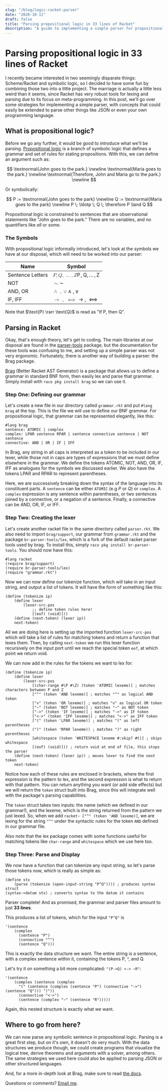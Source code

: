 ```yaml
---
slug: "/blog/logic-racket-parser"
date: "2020-10-11"
draft: false
title: "Parsing propositional logic in 33 lines of Racket"
description: "A guide to implementing a simple parser for propositional logic in Racket"
---
```


# Parsing propositional logic in 33 lines of Racket

I recently became interested in two seemingly disparate things: Scheme/Racket and symbolic logic, so I decided to have some fun by combining those two into a little project. The marriage is actually a little less weird than it seems, since Racket has very robust tools for lexing and parsing due to its focus on meta-programming. In this post, we'll go over some strategies for implementing a simple parser, with concepts that could easily be extended to parse other things like JSON or even your own programming language.

## What is propositional logic?

Before we go any further, it would be good to introduce what we'll be parsing. [Propositional logic](https://en.wikipedia.org/wiki/Propositional_calculus) is a branch of symbolic logic that defines a grammar and set of rules for stating propositions. With this, we can define an argument such as:

$$
\textnormal{John goes to the park.} \newline
\textnormal{Maria goes to the park.} \newline
\textnormal{Therefore, John and Maria go to the park.} \newline
$$

Or symbolically:

$$
P := \textnormal{John goes to the park} \newline 
Q := \textnormal{Maria goes to the park} \newline
P \; \ldotp \; Q \; \therefore P \land Q
$$

Propositional logic is constrained to sentences that are observational statements like "John goes to the park." There are no variables, and no quantifiers like *all* or *some*.

### The Symbols

With propositional logic informally introduced, let's look at the symbols we have at our disposal, which will need to be worked into our parser:

<div class="flex flex-col lg:w-3/4 mx-auto">
  <div class="-my-2 overflow-x-auto sm:-mx-6 lg:-mx-8">
    <div class="py-2 align-middle inline-block min-w-full sm:px-6 lg:px-8">
      <div class="shadow overflow-hidden border-b border-gray-200 sm:rounded-lg">
        <table class="min-w-full divide-y divide-gray-200">
          <thead class="text-white bg-textColor text-sm">
            <tr>
              <th class="px-6 py-3 text-left leading-4 font-medium uppercase tracking-wider">
                Name
              </th>
              <th class="px-6 py-3 text-left leading-4 font-medium uppercase tracking-wider">
                Symbol
              </th>
            </tr>
          </thead>
          <tbody class="bg-white divide-y divide-gray-200">
            <tr>
              <td class="px-6 py-4 whitespace-no-wrap">
                Sentence Letters
              </td>
              <td class="px-6 py-4 whitespace-no-wrap katex">
                <span class="katex-mathml"><math xmlns="http://www.w3.org/1998/Math/MathML"><semantics><mrow><mi>P</mi><mo separator="true">,</mo><mi>Q</mi><mo separator="true">,</mo><mo>…</mo><mo separator="true">,</mo><mi>Z</mi></mrow><annotation encoding="application/x-tex">P, Q, \ldots ,  Z</annotation></semantics></math></span><span class="katex-html" aria-hidden="true"><span class="base"><span class="strut" style="height:0.8777699999999999em;vertical-align:-0.19444em;"></span><span class="mord mathnormal" style="margin-right:0.13889em;">P</span><span class="mpunct">,</span><span class="mspace" style="margin-right:0.16666666666666666em;"></span><span class="mord mathnormal">Q</span><span class="mpunct">,</span><span class="mspace" style="margin-right:0.16666666666666666em;"></span><span class="minner">…</span><span class="mspace" style="margin-right:0.16666666666666666em;"></span><span class="mpunct">,</span><span class="mspace" style="margin-right:0.16666666666666666em;"></span><span class="mord mathnormal" style="margin-right:0.07153em;">Z</span></span></span>
              </td>
            </tr>
            <tr>
                <td class="px-6 py-4 whitespace-no-wrap"> NOT </td>
                <td class="px-6 py-4 whitespace-no-wrap katex">
                    <span class="katex-mathml"><math xmlns="http://www.w3.org/1998/Math/MathML"><semantics><mrow><mo>∼</mo></mrow><annotation encoding="application/x-tex">\sim</annotation></semantics></math></span><span class="katex-html" aria-hidden="true"><span class="base"><span class="strut" style="height:0.36687em;vertical-align:0em;"></span><span class="mrel">∼</span></span></span>
                </td>
            </tr>
            <tr>
                <td class="px-6 py-4 whitespace-no-wrap"> AND, OR </td>
                <td class="px-6 py-4 whitespace-no-wrap katex">
                    <span class="katex-mathml"><math xmlns="http://www.w3.org/1998/Math/MathML"><semantics><mrow><mo>∧</mo><mtext>  </mtext><mo separator="true">,</mo><mo>∨</mo></mrow><annotation encoding="application/x-tex">\land \;, \lor</annotation></semantics></math></span><span class="katex-html" aria-hidden="true"><span class="base"><span class="strut" style="height:0.75em;vertical-align:-0.19444em;"></span><span class="mord">∧</span><span class="mspace" style="margin-right:0.2777777777777778em;"></span><span class="mpunct">,</span><span class="mspace" style="margin-right:0.16666666666666666em;"></span><span class="mord">∨</span></span></span>
                </td>
            </tr>
            <tr>
                <td class="px-6 py-4 whitespace-no-wrap"> IF, IFF </td>
                <td class="px-6 py-4 whitespace-no-wrap katex">
                    <span class="katex-mathml"><math xmlns="http://www.w3.org/1998/Math/MathML"><semantics><mrow><mo>→</mo><mtext>  </mtext><mo separator="true">,</mo><mtext>  </mtext><mo>⟺</mo><mtext>  </mtext></mrow><annotation encoding="application/x-tex">\rarr \;, \iff</annotation></semantics></math></span><span class="katex-html" aria-hidden="true"><span class="base"><span class="strut" style="height:0.36687em;vertical-align:0em;"></span><span class="mrel">→</span><span class="mspace" style="margin-right:0.2777777777777778em;"></span></span><span class="base"><span class="strut" style="height:0.7194400000000001em;vertical-align:-0.19444em;"></span><span class="mpunct">,</span><span class="mspace" style="margin-right:0.2777777777777778em;"></span><span class="mspace" style="margin-right:0.2777777777777778em;"></span><span class="mrel">⟺</span><span class="mspace" style="margin-right:0.2777777777777778em;"></span></span></span>
                </td>
            </tr>
          </tbody>
        </table>
      </div>
    </div>
  </div>
</div>

Note that $\text{P} \rarr \text{Q}$ is read as "$\text{If P, then Q}$".

## Parsing in Racket

Okay, that's enough theory, let's get to coding. The main libraries at our disposal are found in the [parser-tools](https://docs.racket-lang.org/parser-tools/) package, but the documentation for these tools was confusing to me, and setting up a simple parser was not very ergonomic. Fortunately, there is another way of building a parser: the Brag package.

[Brag](https://docs.racket-lang.org/brag/) (Better Racket AST Generator) is a package that allows us to define a grammar in standard BNF form, then easily lex and parse that grammar. Simply install with `raco pkg install brag` so we can use it.

### Step One: Defining our grammar

Let's create a new file in our directory called `grammar.rkt` and put `#lang brag` at the top. This is the file we will use to define our BNF grammar. For propositional logic, that grammar can be represented elegantly, like this:

``` racket {numberLines: true}
#lang brag
sentence: ATOMIC | complex
complex: LPAR sentence RPAR | sentence connective sentence | NOT sentence
connective: AND | OR | IF | IFF
```
In Brag, any string in all caps is interpreted as a token to be included in our lexer, while those not in caps are types of expressions that we must define elsewhere in the grammar. We define the tokens ATOMIC, NOT, AND, OR, IF, IFF as analogues for the symbols we discussed earlier. We also have the tokens LPAR and RPAR to represent parentheses.

Here, we are successively breaking down the syntax of the language into its constituent parts. A `sentence` can be either `ATOMIC` (e.g $P$ or $Q$) or `complex`. A `complex` expression is any sentence within parentheses, or two sentences joined by a connective, or a negation of a sentence. Finally, a connective can be AND, OR, IF, or IFF.

### Step Two: Creating the lexer

Let's create another racket file in the same directory called `parser.rkt`. We also need to import `brag/support`, our grammar from `grammar.rkt` and the package `br-parser-tools/lex`, which is a fork of the default racket parser tools used by brag. To install this, simply `raco pkg install br-parser-tools`. You should now have this:

```racket {numberLines: 1}
#lang racket
(require brag/support)
(require br-parser-tools/lex)
(require "grammar.rkt")
```

Now we can now define our tokenize function, which will take in an input string, and output a list of tokens. It will have the form of something like this:

```racket {numberLines: 5}
(define (tokenize ip)
    (define lexer
      	(lexer-src-pos
            ;; define token rules here!
       		[(eof) (void)]))
    (define (next-token) (lexer ip))
    next-token)
```

All we are doing here is setting up the imported function `lexer-src-pos` which will take a list of rules for matching tokens and return a function that lexes them. Then, by calling `next-token` we run this lexer function recursively on the input port until we reach the special token `eof`, at which point we return void.

We can now add in the rules for the tokens we want to lex for:

```racket {numberLines: 12}
(define (tokenize ip)
    (define lexer
      	(lexer-src-pos
       		[(char-range #\P #\Z) (token 'ATOMIC lexeme)] ; matches characters between P and Z
       		["^" (token 'AND lexeme)] ; matches "^" as logical AND token
			["v" (token 'OR lexeme)] ; matches "v" as logical OR token
			["~" (token 'NOT lexeme)] ; matches "~" as NOT token
			["->" (token 'IF lexeme)] ; matches "->" as IF token
			["<->" (token 'IFF lexeme)] ; matches "<->" as IFF token
			["(" (token 'LPAR lexeme)] ; matches "(" as left parentheses
			(")" (token 'RPAR lexeme)) ; matches ")" as right parentheses
       		[whitespace (token 'WHITESPACE lexeme #:skip? #t)] ; skips whitespace
       		[(eof) (void)])) ; return void at end of file, this stops the parser
    (define (next-token) (lexer ip)) ; moves lexer to find the next token
    next-token)
```

Notice how each of these rules are enclosed in brackets, where the first expression is the pattern to lex, and the second expression is what to return with that pattern. You can return anything you want (or add side effects) but we will return the `token` struct built into Brag, since this will integrate well with the package's parsing capabilities.

The `token` struct takes two inputs: the name (which we defined in our grammar!), and the lexeme, which is the string returned from the pattern we just lexed. So, when we add `racket› ["^" (token 'AND lexeme)]`, we are lexing for the string `"^"` under the syntactic rules for the token `AND` defined in our grammar file.

Also note that the lex package comes with some functions useful for matching tokens like `char-range` and `whitespace` which we use here too.

### Step Three: Parse and Display

We now have a function that can tokenize any input string, so let's parse those tokens now, which is really as simple as:

```racket {numberLines: 27}
(define stx
	(parse (tokenize (open-input-string "P^Q")))) ; produces syntax struct
(syntax->datum stx) ; converts syntax to the datum it contains
```
Parser complete! And as promised, the grammar and parser files amount to just **33 lines**.

This produces a list of tokens, which for the input `"P^Q"` is 

``` racket
'(sentence 
    (complex 
      (sentence "P") 
      (connective "^") 
      (sentence "Q")))
```
This is exactly the data structure we want. The entire string is a sentence, with a complex sentence within it, containing the tokens P, ^, and Q.

Let's try it on something a bit more complicated: `"(P->Q) <-> ~R"`:

```racket
'(sentence 
    (complex (sentence (complex 
      "(" (sentence (complex (sentence "P") (connective "->") (sentence "Q"))) ")"))
      (connective "<->") 
      (sentence (complex "~" (sentence "R")))))
```
Again, this nested structure is exactly what we want.

## Where to go from here?

We can now parse any symbolic sentence in propositional logic. Parsing is a great first step, but on it's own, it doesn't do very much. With the data structures we produce though, we could create programs that visualize the logical tree, derive theorems and arguments with a solver, among others. The same strategies we used here could also be applied to parsing JSON or other structured languages.

And, for a more in-depth look at Brag, make sure to read [the docs](https://docs.racket-lang.org/brag/).

Questions or comments? [Email me](mailto:micahcantor01@gmail.com).